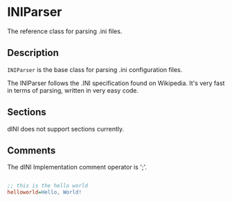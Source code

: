 # INIParser
The reference class for parsing .ini files.

## Description

`INIParser` is the base class for parsing .ini configuration files.

The INIParser follows the .INI specification found on Wikipedia. It's very fast in terms of parsing, written in very easy code.

## Sections

dINI does not support sections currently.

## Comments

The dINI Implementation comment operator is ';'.

```ini

;; this is the hello world
helloworld=Hello, World!

```
